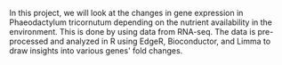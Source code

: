 In this project, we will look at the changes in gene expression in Phaeodactylum tricornutum depending on the nutrient availability in the environment.
This is done by using data from RNA-seq. The data is pre-processed and analyzed in R using EdgeR, Bioconductor, and Limma to draw insights into various genes' fold changes. 
